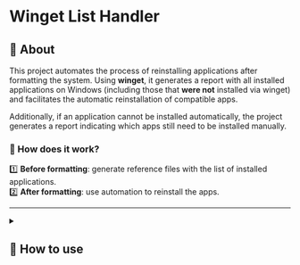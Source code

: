 # Winget List Handler

## 🔎 About  

This project automates the process of reinstalling applications after formatting the system. Using **winget**, it generates a report with all installed applications on Windows (including those that **were not** installed via winget) and facilitates the automatic reinstallation of compatible apps.  

Additionally, if an application cannot be installed automatically, the project generates a report indicating which apps still need to be installed manually.  

### 📌 How does it work?  

1️⃣ **Before formatting**: generate reference files with the list of installed applications.  
2️⃣ **After formatting**: use automation to reinstall the apps.  

---

<details><summary><h2>🚀 How to use</h2></summary>

### ⚙️ Prerequisites  

- ![Windows](https://img.shields.io/badge/Windows-0078D6?style=for-the-badge&logo=windows&logoColor=white)  
- ![NPM](https://img.shields.io/badge/NPM-%23CB3837.svg?style=for-the-badge&logo=npm&logoColor=white)  
- ![NodeJS](https://img.shields.io/badge/node.js-6DA55F?style=for-the-badge&logo=node.js&logoColor=white)  

---

### 📌 Step by step  

#### 1️⃣ Generate reports before formatting  

Before formatting, run the following command to generate reference files with the list of installed applications:  

```sh
npm install -y
node index.js --generate-files-only
```

This will create two files in the project's root directory:  

📄 **`apps-com-pacotes.json`** → Contains only applications that can be automatically reinstalled via winget.  

📄 **`apps-prejudicados.json`** → Lists applications that **cannot** be automatically reinstalled, either due to lack of support in winget or issues with the `winget list` command output.  

Copy the `arquivos_gerados` folder (or the entire project) to a safe location before formatting the system.  

---

#### 2️⃣ Reinstall applications after formatting  

After formatting the system, retrieve the `arquivos_gerados` directory and place it in the project's root. Then, run:  

```sh
node index.js --consume-file-only
```

Packages will be installed **one by one** synchronously.  

If you prefer to install packages **asynchronously** (faster but more resource-intensive), use:  

```sh
node index.js --consume-file-only --async
```

Or define a concurrency level to control how many installations occur simultaneously:  

```sh
node index.js --consume-file-only --async-concurrency=<NUMBER>
```

📌 **Tips:**  
- Synchronous installation is slower but consumes less RAM, CPU, and storage write operations.  
- Asynchronous installation is faster, but the number of simultaneously installed packages may impact overall system performance and could be limited by the default storage write speed.  
- The default for asynchronous installations is **5 simultaneous packages**.  

This process may take time, as it depends on the package servers' speed and your hardware's capacity.  

</details>
